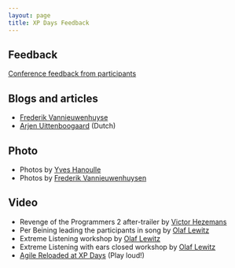 ```yaml
---
layout: page
title: XP Days Feedback
---
```


<h2>Feedback</h2>

[Conference feedback from participants](/xpdays/Feedback/FromParticipants)

<h2>Blogs and articles</h2>

   * [Frederik Vannieuwenhuyse](http://value-first.be/2015/12/22/xp-days-benelux-2015/)
   * [Arjen Uittenboogaard](http://www.altimos.nl/mind-your-language-mijn-presentatie/) (Dutch)

<h2>Photo</h2>

   * Photos by [Yves Hanoulle](https://www.flickr.com/photos/yveshanoulle/sets/72157661413130679)
   * Photos by [Frederik Vannieuwenhuysen](https://www.flickr.com/photos/108959048@N03/sets/72157662055811215)

<h2>Video</h2>

   * Revenge of the Programmers 2 after-trailer by [Victor Hezemans](https://www.youtube.com/watch?v=Pm6w2puvRbE&feature=youtu.be)
   * Per Beining leading the participants in song by [Olaf Lewitz](https://www.youtube.com/watch?v=WkesDp_V4u8&feature=youtu.be)
   * Extreme Listening workshop by [Olaf Lewitz](https://www.youtube.com/watch?v=xx2fpa20Yww)
   * Extreme Listening with ears closed workshop by [Olaf Lewitz](https://www.youtube.com/watch?v=jrXmEykVrZA)
   * [Agile Reloaded at XP Days](https://www.youtube.com/watch?v=IsRCP6Ldq5Y&feature=youtu.be) (Play loud!)

